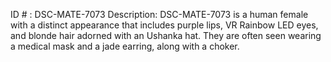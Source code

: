ID # : DSC-MATE-7073
Description: DSC-MATE-7073 is a human female with a distinct appearance that includes purple lips, VR Rainbow LED eyes, and blonde hair adorned with an Ushanka hat. They are often seen wearing a medical mask and a jade earring, along with a choker.